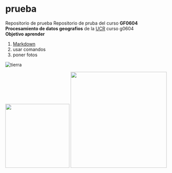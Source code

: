 # prueba
Repositorio de prueba
Repositorio de pruba del curso __GF0604 Procesamiento de datos geografios__ de la [UCR](https://www.ucr.ac.cr/)
curso g0604\
__Objetivo aprender__
1. [Markdown](https://www.markdowntutorial.com/)
2. usar comandos
3. poner fotos

![tierra](https://upload.wikimedia.org/wikipedia/commons/thumb/1/1f/As08-16-2593.jpg/280px-As08-16-2593.jpg)

<img src="https://es.wikipedia.org/wiki/Archivo:Volc%C3%A1n_Chimborazo,_%22El_Taita_Chimborazo%22.jpg" width="200">
<img src="https://upload.wikimedia.org/wikipedia/commons/thumb/1/1f/As08-16-2593.jpg/678px-As08-16-2593.jpg?20120418171958" width="300">
